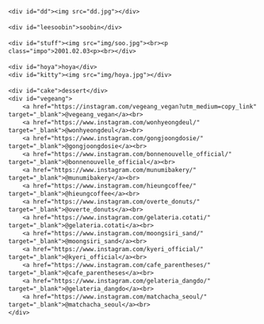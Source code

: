 <!DOCTYPE html>
<html>
<head>
	<meta charset="utf-8">
	<title>archiving img</title>
	<link rel="stylesheet" href="css/style.css">	
	<link rel="preconnect" href="https://fonts.googleapis.com"> 
	<link rel="preconnect" href="https://fonts.gstatic.com" crossorigin> 
	<link href="https://fonts.googleapis.com/css2?family=Noto+Sans+KR:wght@300&display=swap" rel="stylesheet">

</head>
<body>



	<div id="dd"><img src="dd.jpg"></div>

	<div id="leesoobin">soobin</div>
	
	<div id="stuff"><img src="img/soo.jpg"><br><p class="impo">2001.02.03<p><br></div>

	<div id="hoya">hoya</div>
	<div id="kitty"><img src="img/hoya.jpg"></div>

	<div id="cake">dessert</div>
	<div id="vegeang">
		<a href="https://instagram.com/vegeang_vegan?utm_medium=copy_link" target="_blank">@vegeang_vegan</a><br>
		<a href="https://www.instagram.com/wonhyeongdeul/" target="_blank">@wonhyeongdeul</a><br>
		<a href="https://www.instagram.com/gongjoongdosie/" target="_blank">@gongjoongdosie</a><br>
		<a href="https://www.instagram.com/bonnenouvelle_official/" target="_blank">@bonnenouvelle_official</a><br>
		<a href="https://www.instagram.com/munumibakery/" target="_blank">@munumibakery</a><br>
		<a href="https://www.instagram.com/hieungcoffee/" target="_blank">@hieungcoffee</a><br>
		<a href="https://www.instagram.com/overte_donuts/" target="_blank">@overte_donuts</a><br>
		<a href="https://www.instagram.com/gelateria.cotati/" target="_blank">@gelateria.cotati</a><br>
		<a href="https://www.instagram.com/moongsiri_sand/" target="_blank">@moongsiri_sand</a><br>
		<a href="https://www.instagram.com/kyeri_official/" target="_blank">@kyeri_official</a><br>
		<a href="https://www.instagram.com/cafe_parentheses/" target="_blank">@cafe_parentheses</a><br>
		<a href="https://www.instagram.com/gelateria_dangdo/" target="_blank">@gelateria_dangdo</a><br>
		<a href="https://www.instagram.com/matchacha_seoul/" target="_blank">@matchacha_seoul</a><br>
	</div>
</body>
</html>
